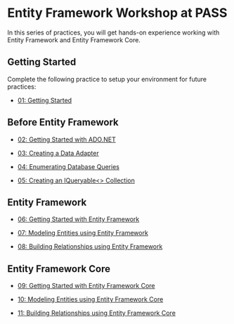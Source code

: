 # Entity Framework Workshop at PASS

In this series of practices, you will get hands-on experience working with Entity Framework and Entity Framework Core.

## Getting Started

Complete the following practice to setup your environment for future practices:

- [01: Getting Started](/labs/setup/01_gettingstarted.md)

## Before Entity Framework

- [02: Getting Started with ADO.NET](/labs/adonet/01_usingado.md)

- [03: Creating a Data Adapter](/labs/adonet/02_dataadapter.md)

- [04: Enumerating Database Queries](/labs/adonet/03_enumeration.md)

- [05: Creating an IQueryable<> Collection](/labs/adonet/04_ienumerable.md)

## Entity Framework

- [06: Getting Started with Entity Framework](/labs/entityframework/01_gettingstarted.md)

- [07: Modeling Entities using Entity Framework](/labs/entityframework/02_modeling.md)

- [08: Building Relationships using Entity Framework](/labs/entityframework/03_relationships.md)

## Entity Framework Core

- [09: Getting Started with Entity Framework Core](/labs/entityframeworkcore/01_gettingstarted.md)

- [10: Modeling Entities using Entity Framework Core](/labs/entityframeworkcore/02_modeling.md)

- [11: Building Relationships using Entity Framework Core](/labs/entityframeworkcore/03_relationships.md)
